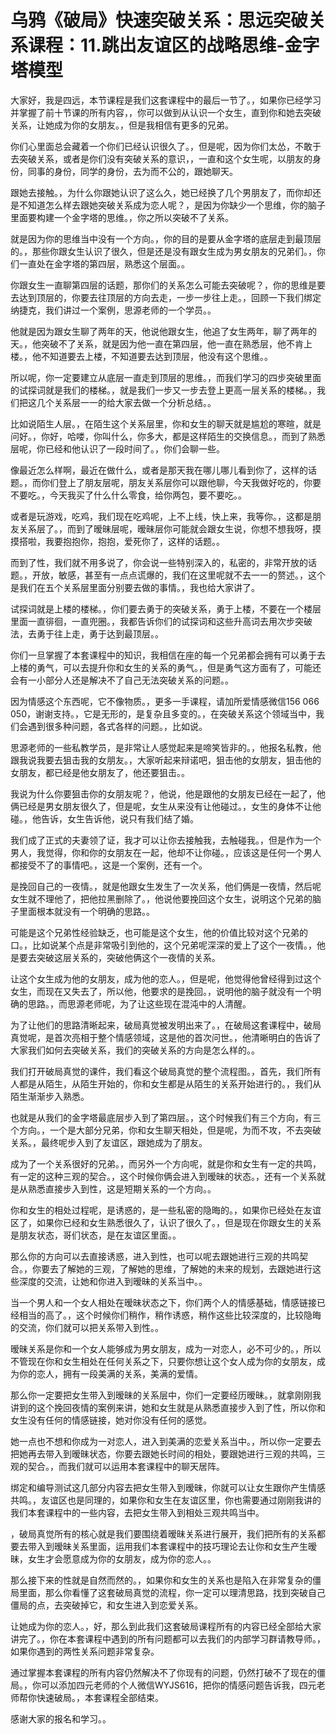 # 乌鸦《破局》快速突破关系：思远突破关系课程：11.跳出友谊区的战略思维-金字塔模型

大家好，我是四远，本节课程是我们这套课程中的最后一节了。，如果你已经学习并掌握了前十节课的所有内容，，你可以做到从认识一个女生，直到你和她去突破关系，让她成为你的女朋友。，但是我相信有更多的兄弟。

你们心里面总会藏着一个你们已经认识很久了。，但是呢，因为你们太怂，不敢于去突破关系，或者是你们没有突破关系的意识，，一直和这个女生呢，以朋友的身份，同事的身份，同学的身份，去为而不公的，跟她聊天。

跟她去接触。，为什么你跟她认识了这么久，她已经换了几个男朋友了，而你却还是不知道怎么样去跟她突破关系成为恋人呢？，是因为你缺少一个思维，你的脑子里面要构建一个金字塔的思维。，你之所以突破不了关系。

就是因为你的思维当中没有一个方向。，你的目的是要从金字塔的底层走到最顶层的。，那些你跟女生认识了很久，但是还是没有跟女生成为男女朋友的兄弟们。，你们一直处在金字塔的第四层，熟悉这个层面。。

你跟女生一直聊第四层的话题，那你们的关系怎么可能去突破呢？，你的思维是要去达到顶层的，你要去往顶层的方向去走，一步一步往上走。，回顾一下我们绑定纳捷克，我们讲过一个案例，思源老师的一个学员。。

他就是因为跟女生聊了两年的天，他说他跟女生，他追了女生两年，聊了两年的天。，他突破不了关系，就是因为他一直在第四层，他一直在熟悉层，他不肯上楼。，他不知道要去上楼，不知道要去达到顶层，他没有这个思维。。

所以呢，你一定要建立从底层一直走到顶层的思维。，而我们学习的四步突破里面的试探词就是我们的楼梯。，就是我们一步又一步去登上更高一层关系的楼梯。，我们把这几个关系层一一的给大家去做一个分析总结。。

比如说陌生人层。，在陌生这个关系层里，你和女生的聊天就是尴尬的寒暄，就是问好。，你好，哈喽，你叫什么，你多大，都是这样陌生的交换信息。，而到了熟悉层呢，你已经和他认识了一段时间了。，你们会聊一些。

像最近怎么样啊，最近在做什么，或者是那天我在哪儿哪儿看到你了，这样的话题。，而你们登上了朋友层呢，朋友关系层你可以跟他聊，今天我做好吃的，你要不要吃。，今天我买了什么什么零食，给你两包，要不要吃。。

或者是玩游戏，吃鸡，我们现在吃鸡呢，上不上线，快上来，我等你。，这都是朋友关系层了。，而到了暧昧层呢，暧昧层你可能就会跟女生说，你想不想我呀，摸摸搭啦，我要抱抱你，抱抱，爱死你了，这样的话题。。

而到了性，我们就不用多说了，你会说一些特别深入的，私密的，非常开放的话题。，开放，敏感，甚至有一点点谎爆的，我们在这里呢就不去一一的赘述。，这个是我们在五个关系层里面分别要去做的事情。，我也给大家讲了。

试探词就是上楼的楼梯。，你们要去勇于的突破关系，勇于上楼，不要在一个楼层里面一直徘徊，一直兜圈。，我都告诉你们的试探词和这些升高词去用次步突破法，去勇于往上走，勇于达到最顶层。。

你们一旦掌握了本套课程中的知识，我相信在座的每一个兄弟都会拥有可以勇于去上楼的勇气，可以去提升你和女生的关系的勇气。，但是勇气这方面有了，可能还会有一小部分人还是解决不了自己无法突破关系的问题。。

因为情感这个东西呢，它不像物质。，更多一手课程，请加所爱情感微信156 066 050，谢谢支持。，它是无形的，是复杂且多变的。，在突破关系这个领域当中，我们会遇到很多种问题，各式各样的问题。，比如说。

思源老师的一些私教学员，是非常让人感觉起来是啼笑皆非的。，他报名私教，他跟我说我要去狙击我的女朋友。，大家听起来辩诺吧，狙击他的女朋友，狙击他的女朋友，都已经是他女朋友了，他还要狙击。。

我说为什么你要狙击你的女朋友呢？，他说，他是跟他的女朋友已经在一起了，他俩已经是男女朋友很久了，但是呢，女生从来没有让他碰过。，女生的身体不让他碰。，他告诉，女生告诉他，说只有我们结了婚。

我们成了正式的夫妻领了证，我才可以让你去接触我，去触碰我。，但是作为一个男人，我觉得，你和你的女朋友在一起，他却不让你碰。，应该这是任何一个男人都接受不了的事情吧。，这是一个案例，还有一个。

是挽回自己的一夜情。，就是他跟女生发生了一次关系，他们俩是一夜情，然后呢女生就不理他了，把他拉黑删除了。，他说他要挽回这个女生，说明这个兄弟的脑子里面根本就没有一个明确的思路。。

可能是这个兄弟性经验缺乏，也可能是这个女生，他的价值比较对这个兄弟的口。，比如说某个点是非常吸引到他的，这个兄弟呢深深的爱上了这个一夜情。，他是要去突破这层关系的，突破他俩这个一夜情的关系。

让这个女生成为他的女朋友，成为他的恋人。，但是呢，他觉得他曾经得到过这个女生，而现在又失去了，所以他，他要求的是挽回。，说明他的脑子就没有一个明确的思路。，而思源老师呢，为了让这些现在混沌中的人清醒。

为了让他们的思路清晰起来，破局真觉被发明出来了。，在破局这套课程中，破局真觉呢，是首次亮相于整个情感领域，这是他的首次问世。，他清晰明白的告诉了大家我们如何去突破关系，我们的突破关系的方向是怎么样的。。

我们打开破局真觉的课件，我们看这个破局真觉的整个流程图。，首先，我们所有人都是从陌生，从陌生开始的，你和女生都是从陌生的关系开始进行的。，我们从陌生渐渐步入熟悉。

也就是从我们的金字塔最底层步入到了第四层。，这个时候我们有三个方向，有三个方向。，一个是大部分兄弟，你和女生聊天相处，但是呢，为而不攻，不去突破关系。，最终呢步入到了友谊区，跟她成为了朋友。

成为了一个关系很好的兄弟。，而另外一个方向呢，就是你和女生有一定的共鸣，有一定的这种三观的契合。，这个时候你俩会进入到暧昧的状态。，还有一个关系就是从熟悉直接步入到性，这是短期关系的一个方向。。

你和女生的相处过程呢，是诱惑的，是一些私密的隐晦的。，如果你已经处在友谊区了，如果你已经和女生熟悉很久了，认识了很久了。，但是现在你跟女生的关系是朋友状态，哥们状态，是在友谊区里面。。

那么你的方向可以去直接诱惑，进入到性，也可以呢去跟她进行三观的共鸣契合。，你要去了解她的三观，了解她的思维，了解她的未来的规划，去跟她进行这些深度的交流，让她和你进入到暧昧的关系当中。。

当一个男人和一个女人相处在暧昧状态之下，你们两个人的情感基础，情感链接已经相当的高了。，这个时候你们稍作，稍作诱惑，稍作这些比较深度的，比较隐晦的交流，你们就可以把关系带入到性。。

暧昧关系是你和一个女人能够成为男女朋友，成为一对恋人，必不可少的。，所以不管现在你和女生相处在任何关系之下，只要你想让这个女人成为你的女朋友，成为你的恋人，拥有一段美满的关系，美满的爱情。

那么你一定要把女生带入到暧昧的关系层中，你们一定要经历暧昧。，就拿刚刚我讲到的这个挽回夜情的案例来讲，她和女生就是从熟悉直接步入到了性，所以你和女生没有任何的情感链接，她对你没有任何的感觉。

她一点也不想和你成为一对恋人，进入到美满的恋爱关系当中。，所以你一定要去把她再去带入到暧昧状态，你要去跟她长时间的相处，要跟她进行三观的共鸣，三观的契合。，而我们就可以运用本套课程中的聊天居阵。

绑定和编导测试这几部分内容去把女生带入到暧昧，你就可以让女生跟你产生情感共鸣。，友谊区也是同理的，如果你和女生在友谊区里，你也需要通过刚刚我讲的我们本套课程中的一些内容，去把女生带入到相处三观共鸣当中。

，破局真觉所有的核心就是我们要围绕着暧昧关系进行展开，我们把所有的关系都要去带入到暧昧关系里面，运用我们本套课程中的技巧理论去让你和女生产生暧昧，女生才会愿意成为你的女朋友，成为你的恋人。。

那么接下来的性就是自然而然的。，如果你和女生的关系也是陷入在非常复杂的僵局里面，那么你看懂了这套破局真觉的流程，你一定可以理清思路，找到突破自己僵局的点，去突破掉它，和女生进入到恋爱关系。

让她成为你的恋人。，好，那么到此我们这套破局课程所有的内容已经全部给大家讲完了。，你在本套课程中遇到的所有问题都可以去我们的内部学习群请教导师。，如果你遇到的两性关系问题非常复杂。

通过掌握本套课程的所有内容仍然解决不了你现有的问题，仍然打破不了现在的僵局。，你可以添加四元老师的个人微信WYJS616，把你的情感问题告诉我，四元老师帮你快速破局。，本套课程全部结束。

感谢大家的报名和学习。。